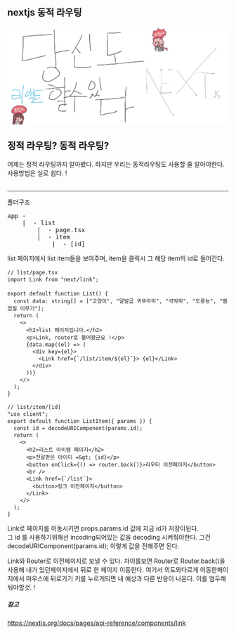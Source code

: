 ## nextjs 동적 라우팅

![Alt text](../images/canIReactBG/%EB%8B%B9%EC%8B%A0%EB%8F%84%ED%95%A0%EC%88%98%EC%9E%88%EB%8B%A4%EB%84%A5%EC%8A%A4%ED%8A%B8%EC%A0%9C%EC%9D%B4%EC%97%90%EC%8A%A4.jpg)

## 정적 라우팅? 동적 라우팅?

어제는 정적 라우팅까지 알아봤다.
하지만 우리는 동적라우팅도 사용할 줄 알아야한다. 사용방법은 실로 쉽다. !
<br/>
<br/>

<hr/>
폴더구조
<pre>
app - 
    |  - list
        |  - page.tsx
        |  - item
            |  - [id]
</pre>

list 페이지에서 list item들을 보여주며, item을 클릭시 그 해당 item의 id로 들어간다.

```tsx
// list/page.tsx
import Link from "next/link";

export default function List() {
  const data: string[] = ["고양이", "말발굽 귀뚜라미", "석박쥐", "도룡뇽", "뱀껍질 이무기"];
  return (
    <>
      <h2>list 페이지입니다.</h2>
      <p>Link, router로 들어왔군요 !</p>
      {data.map((el) => (
        <div key={el}>
          <Link href={`/list/item/${el}`}> {el}</Link>
        </div>
      ))}
    </>
  );
}
```

```tsx
// list/item/[id]
"use client";
export default function ListItem({ params }) {
  const id = decodeURIComponent(params.id);
  return (
    <>
      <h2>리스트 아이템 페이지</h2>
      <p>전달받은 아이디 =&gt; {id}</p>
      <button onClick={() => router.back()}>라우터 이전페이지</button>
      <br />
      <Link href={`/list`}>
        <button>링크 이전페이지</button>
      </Link>
    </>
  );
}
```

Link로 페이지를 이동시키면 props.params.id 값에 지금 id가 저장이된다. </br>
그 id 를 사용하기위해선 incoding되어있는 값을 decoding 시켜줘야한다. 그건 decodeURIComponent(params.id); 이렇게 값을 전해주면 된다.

Link와 Router로 이전페이지로 보낼 수 있다.
차이를보면 Router로 Router.back()을 사용해 내가 있던페이지에서 뒤로 한 페이지 이동한다. 여기서 의도와다르게 이동한페이지에서 마우스에 뒤로가기 키를 누르게되면 내 예상과 다른 반응이 나온다. 이를 염두해둬야할것. !

##### 참고

https://nextjs.org/docs/pages/api-reference/components/link
